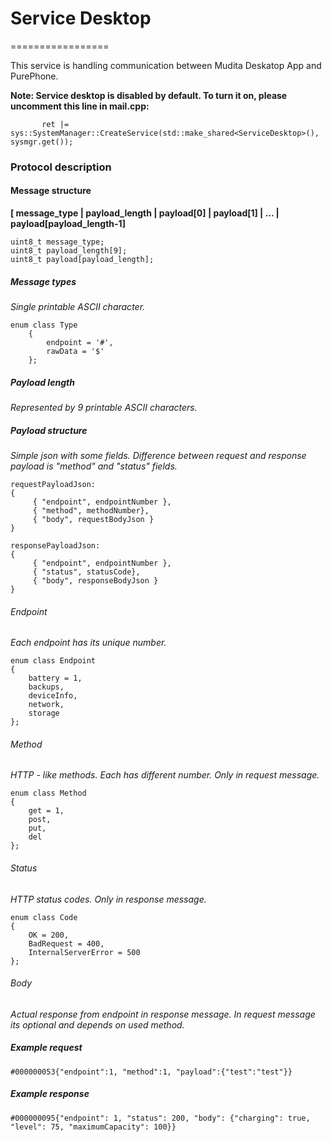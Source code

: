 # Service Desktop
=================

This service is handling communication between Mudita Deskatop App and PurePhone.

**Note:
Service desktop is disabled by default.
To turn it on, please uncomment this line in mail.cpp:**

`        ret |= sys::SystemManager::CreateService(std::make_shared<ServiceDesktop>(), sysmgr.get());
`

### Protocol description

#### Message structure

**[ message_type | payload_length | payload[0] | payload[1] | ... | payload[payload_length-1]**

```
uint8_t message_type;
uint8_t payload_length[9];
uint8_t payload[payload_length];
```

##### Message types
*Single printable ASCII character.*
```
enum class Type
    {
        endpoint = '#',
        rawData = '$'
    };
```
##### Payload length
*Represented by 9 printable ASCII characters.*

##### Payload structure
*Simple json with some fields. Difference between request and response payload is "method" and "status" fields.*
```
requestPayloadJson:
{
     { "endpoint", endpointNumber },
     { "method", methodNumber}, 
     { "body", requestBodyJson }
}
```
```
responsePayloadJson:
{
     { "endpoint", endpointNumber },
     { "status", statusCode}, 
     { "body", responseBodyJson }
}
```
###### Endpoint
*Each endpoint has its unique number.*

```
enum class Endpoint
{
    battery = 1,
    backups,
    deviceInfo,
    network,
    storage
};
```

###### Method
*HTTP - like methods. Each has different number. Only in request message.*

```
enum class Method
{
    get = 1,
    post,
    put,
    del
};
```

###### Status
*HTTP status codes. Only in response message.*

```
enum class Code
{
    OK = 200,
    BadRequest = 400,
    InternalServerError = 500
};
```

###### Body
*Actual response from endpoint in response message. In request message its optional and depends on used method.*

##### Example request

```#000000053{"endpoint":1, "method":1, "payload":{"test":"test"}}```

##### Example response

```#000000095{"endpoint": 1, "status": 200, "body": {"charging": true, "level": 75, "maximumCapacity": 100}}```
